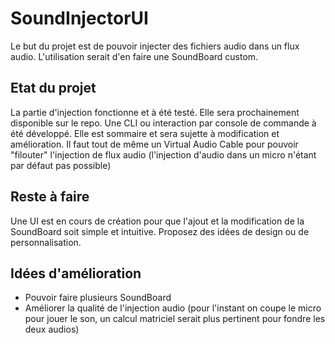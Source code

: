 # SoundInjectorUI

Le but du projet est de pouvoir injecter des fichiers audio dans un flux audio. L'utilisation serait d'en faire une SoundBoard custom.

## Etat du projet

La partie d'injection fonctionne et à été testé. Elle sera prochainement disponible sur le repo.
Une CLI ou interaction par console de commande à été développé. Elle est sommaire et sera sujette à modification et amélioration.
Il faut tout de même un Virtual Audio Cable pour pouvoir "filouter" l'injection de flux audio (l'injection d'audio dans un micro n'étant par défaut pas possible)

## Reste à faire

Une UI est en cours de création pour que l'ajout et la modification de la SoundBoard soit simple et intuitive. Proposez des idées de design ou de personnalisation.

## Idées d'amélioration

- Pouvoir faire plusieurs SoundBoard
- Améliorer la qualité de l'injection audio (pour l'instant on coupe le micro pour jouer le son, un calcul matriciel serait plus pertinent pour fondre les deux audios)
